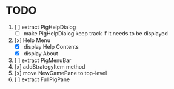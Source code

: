 # TODO

1) [ ] extract PigHelpDialog
    * [ ] make PigHelpDialog keep track if it needs to be displayed
2) [x] Help Menu
    * [x] display Help Contents
    * [x] display About
3) [ ] extract PigMenuBar
4) [x] addStrategyItem method
5) [x] move NewGamePane to top-level
6) [ ] extract FullPigPane